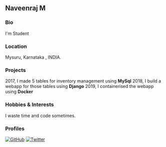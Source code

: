 ## Naveenraj M

### Bio
I'm Student

### Location
Mysuru, Karnataka , INDIA.

### Projects
2017, I made 5 tables for inventory management using **MySql**
2018, I build a webapp for those tables using **Django**
2019, I containerised the webapp using **Docker**

### Hobbies & Interests
I waste time and code sometimes.

### Profiles
[![GitHub][github-img]](https://github.com/naveenrajm7)
[![Twitter][twitter-img]](https://twitter.com/naveenraj_m)

<!-- Don't edit the below 2 lines -->
[twitter-img]: https://i.imgur.com/wWzX9uB.png
[github-img]: https://i.imgur.com/9I6NRUm.png
